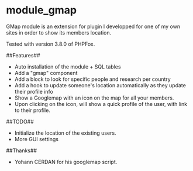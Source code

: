 module_gmap
===========
GMap module is an extension for plugin I developped for one of my own sites in order to show its members location.

Tested with version 3.8.0 of PHPFox.

##Features##
- Auto installation of the module + SQL tables
- Add a "gmap" component
- Add a block to look for specific people and research per country
- Add a hook to update someone's location automatically as they update their profile info
- Show a Googlemap with an icon on the map for all your members.
- Upon clicking on the icon, will show a quick profile of the user, with link to their profile.

##TODO##
- Initialize the location of the existing users.
- More GUI settings

##Thanks##
- Yohann CERDAN for his googlemap script.
